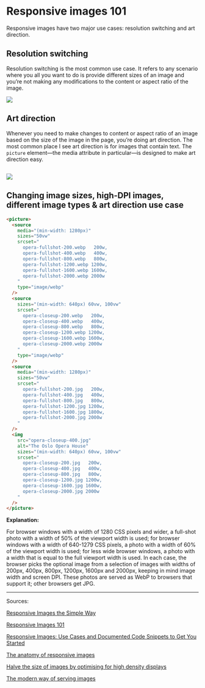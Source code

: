 # Responsive images 101

Responsive images have two major use cases: resolution switching and art
direction.

## Resolution switching

Resolution switching is the most common use case. It refers to any scenario
where you all you want to do is provide different sizes of an image and you’re
not making any modifications to the content or aspect ratio of the image.

![](https://cloudfour.com/wp-content/uploads/2020/03/summary.png)

## Art direction

Whenever you need to make changes to content or aspect ratio of an image based
on the size of the image in the page, you’re doing art direction. The most
common place I see art direction is for images that contain text. The `picture`
element—the media attribute in particular—is designed to make art direction
easy.

## ![](https://cloudfour.com/wp-content/uploads/2015/03/picture-syntax.png)

## Changing image sizes, high-DPI images, different image types & art direction use case

```html
<picture>
  <source
    media="(min-width: 1280px)"
    sizes="50vw"
    srcset="
      opera-fullshot-200.webp   200w,
      opera-fullshot-400.webp   400w,
      opera-fullshot-800.webp   800w,
      opera-fullshot-1200.webp 1200w,
      opera-fullshot-1600.webp 1600w,
      opera-fullshot-2000.webp 2000w
    "
    type="image/webp"
  />
  <source
    sizes="(min-width: 640px) 60vw, 100vw"
    srcset="
      opera-closeup-200.webp   200w,
      opera-closeup-400.webp   400w,
      opera-closeup-800.webp   800w,
      opera-closeup-1200.webp 1200w,
      opera-closeup-1600.webp 1600w,
      opera-closeup-2000.webp 2000w
    "
    type="image/webp"
  />
  <source
    media="(min-width: 1280px)"
    sizes="50vw"
    srcset="
      opera-fullshot-200.jpg   200w,
      opera-fullshot-400.jpg   400w,
      opera-fullshot-800.jpg   800w,
      opera-fullshot-1200.jpg 1200w,
      opera-fullshot-1600.jpg 1800w,
      opera-fullshot-2000.jpg 2000w
    "
  />
  <img
    src="opera-closeup-400.jpg"
    alt="The Oslo Opera House"
    sizes="(min-width: 640px) 60vw, 100vw"
    srcset="
      opera-closeup-200.jpg   200w,
      opera-closeup-400.jpg   400w,
      opera-closeup-800.jpg   800w,
      opera-closeup-1200.jpg 1200w,
      opera-closeup-1600.jpg 1600w,
      opera-closeup-2000.jpg 2000w
    "
  />
</picture>
```

**Explanation:**

For browser windows with a width of 1280 CSS pixels and wider, a full-shot photo
with a width of 50% of the viewport width is used; for browser windows with a
width of 640-1279 CSS pixels, a photo with a width of 60% of the viewport width
is used; for less wide browser windows, a photo with a width that is equal to
the full viewport width is used. In each case, the browser picks the optional
image from a selection of images with widths of 200px, 400px, 800px, 1200px,
1600px and 2000px, keeping in mind image width and screen DPI. These photos are
served as WebP to browsers that support it; other browsers get JPG.

---

Sources:

[Responsive Images the Simple Way](https://cloudfour.com/thinks/responsive-images-the-simple-way/)

[Responsive Images 101](https://cloudfour.com/thinks/responsive-images-101-definitions/)

[Responsive Images: Use Cases and Documented Code Snippets to Get You Started](https://dev.opera.com/articles/responsive-images/)

[The anatomy of responsive images](https://jakearchibald.com/2015/anatomy-of-responsive-images/)

[Halve the size of images by optimising for high density displays](https://jakearchibald.com/2021/serving-sharp-images-to-high-density-screens/)

[The modern way of serving images](https://kurtextrem.de/posts/modern-way-of-img)
